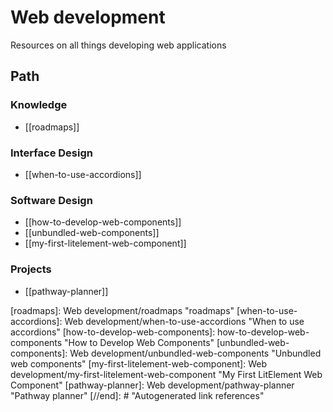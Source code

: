 # Web development

Resources on all things developing web applications

## Path

### Knowledge

- [[roadmaps]]

### Interface Design

- [[when-to-use-accordions]]

### Software Design

- [[how-to-develop-web-components]]
- [[unbundled-web-components]]
- [[my-first-litelement-web-component]]

### Projects

- [[pathway-planner]]

[//begin]: # "Autogenerated link references for markdown compatibility"
[roadmaps]: Web development/roadmaps "roadmaps"
[when-to-use-accordions]: Web development/when-to-use-accordions "When to use accordions"
[how-to-develop-web-components]: how-to-develop-web-components "How to Develop Web Components"
[unbundled-web-components]: Web development/unbundled-web-components "Unbundled web components"
[my-first-litelement-web-component]: Web development/my-first-litelement-web-component "My First LitElement Web Component"
[pathway-planner]: Web development/pathway-planner "Pathway planner"
[//end]: # "Autogenerated link references"